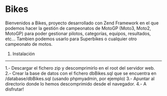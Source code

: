 Bikes
=====

Bienvenidos a Bikes, proyecto desarrollado con Zend Framework en el que podemos
hacer la gestión de campeonatos de MotoGP (Moto3, Moto2, MotoGP) para poder
gestionar pilotos, categorías, equipos, resultados, etc...
Tambien podemos usarlo para Superbikes o cualquier otro campeonato de motos.

1) Instalación
--------------

1.- Descargar el fichero zip y descomprimirlo en el root del servidor web.
2.- Crear la base de datos con el fichero dbBikes.sql que se encuentra en
/database/dbBikes.sql (usando phpmyadmin, por ejemplo)
3.- Apuntar al directorio donde lo hemos descomprimido desde el navegador.
4.- A disfrutar!
